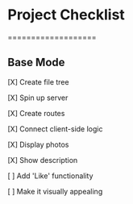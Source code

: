 # Project Checklist
===================

## Base Mode

[X] Create file tree

[X] Spin up server

[X] Create routes

[X] Connect client-side logic

[X] Display photos

[X] Show description

[ ] Add 'Like' functionality

[ ] Make it visually appealing
